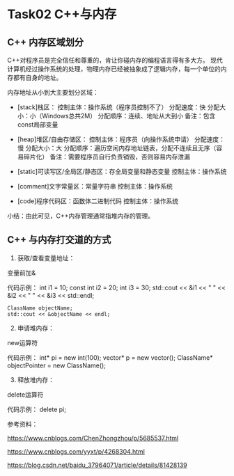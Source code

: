 # Task02 C++与内存

## C++ 内存区域划分

C++对程序员是完全信任和尊重的，肯让你碰内存的编程语言得有多大方。
现代计算机经过操作系统的处理，物理内存已经被抽象成了逻辑内存，每一个单位的内存都有自身的地址。

内存地址从小到大主要划分区域：

* [stack]栈区：
	控制主体：操作系统（程序员控制不了）
	分配速度：快
	分配大小：小（Windows总共2M）
	分配顺序：连续、地址从大到小
	备注：包含const局部变量

* [heap]堆区/自由存储区：
	控制主体：程序员（向操作系统申请）
	分配速度：慢
	分配大小：大
	分配顺序：遍历空闲内存地址链表，分配不连续且无序（容易碎片化）
	备注：需要程序员自行负责销毁，否则容易内存泄漏

* [static]可读写区/全局区/静态区：存全局变量和静态变量
	控制主体：操作系统

* [comment]文字常量区：常量字符串
	控制主体：操作系统
	
* [code]程序代码区：函数体二进制代码
	控制主体：操作系统

小结：由此可见，C++内存管理通常指堆内存的管理。

## C++ 与内存打交道的方式

1. 获取/查看变量地址：

变量前加&

代码示例：
    int i1 = 10;
    const int i2 = 20;
    int i3 = 30;
    std::cout << &i1 << " " << &i2 << " " << &i3 << std::endl;

    ClassName objectName;
    std::cout << &objectName << endl;


2. 申请堆内存：

new运算符

代码示例：
	int* pi = new int(100);
	vector<int>* p = new vector<int>();
	ClassName* objectPointer = new ClassName();

3. 释放堆内存：

delete运算符

代码示例：
	delete pi;


参考资料：

https://www.cnblogs.com/ChenZhongzhou/p/5685537.html

https://www.cnblogs.com/yyxt/p/4268304.html

https://blog.csdn.net/baidu_37964071/article/details/81428139
